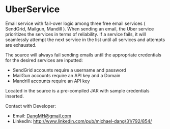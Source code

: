 UberService
===========
Email service with fail-over logic among three free email services ( SendGrid, Mailgun, Mandill ).  When sending an email, the Uber service prioritizes the services in terms of reliability.  If a service fails, it will seamlessly attempt the next service in the list until all services and attempts are exhausted.

The source will always fail sending emails until the appropriate credentials for the desired services are inputted:
- SendGrid accounts require a username and password
- MailGun accounts require an API key and a Domain
- Mandrill accounts require an API key
 
Located in the source is a pre-compiled JAR with sample credentials inserted.

Contact with Developer:
- Email: DangMH@gmail.com
- LinkedIn: http://www.linkedin.com/pub/michael-dang/31/792/854/
